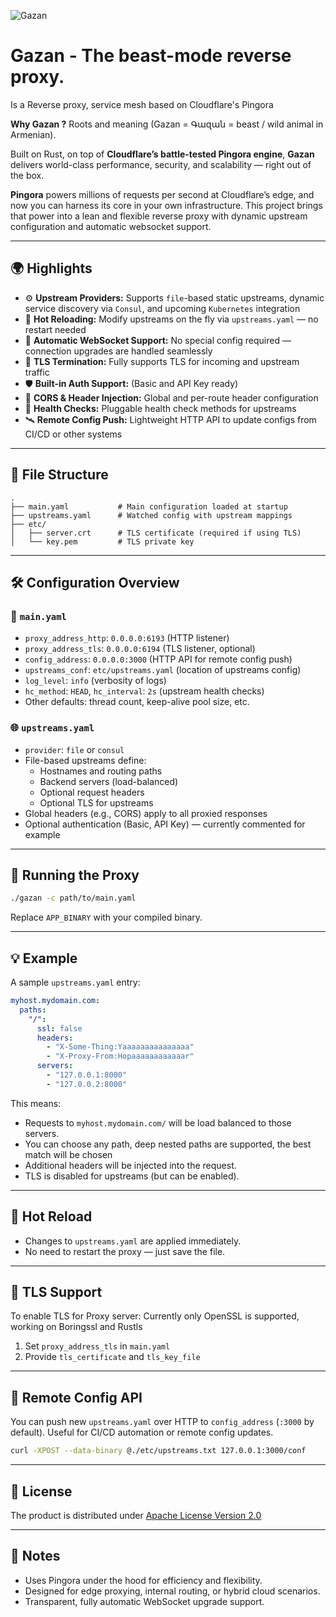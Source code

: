 ![Gazan](https://netangels.net/utils/gazan-black.jpg)

# Gazan - The beast-mode reverse proxy.

Is a Reverse proxy, service mesh based on Cloudflare's Pingora

**Why Gazan ?** Roots and meaning (Gazan = Գազան = beast / wild animal in Armenian).

Built on Rust, on top of **Cloudflare’s battle-tested Pingora engine**, **Gazan** delivers world-class performance, security, and scalability — right out of the box.

**Pingora** powers millions of requests per second at Cloudflare’s edge, and now you can harness its core in your own infrastructure. This project brings that power into a lean and flexible reverse proxy with dynamic upstream configuration and
automatic websocket support.

---

## 🌍 Highlights

- ⚙️ **Upstream Providers:** Supports `file`-based static upstreams, dynamic service discovery via `Consul`, and upcoming `Kubernetes` integration
- 🔁 **Hot Reloading:** Modify upstreams on the fly via `upstreams.yaml` — no restart needed
- 🔮 **Automatic WebSocket Support:** No special config required — connection upgrades are handled seamlessly
- 🔐 **TLS Termination:** Fully supports TLS for incoming and upstream traffic
- 🛡️ **Built-in Auth Support:** (Basic and API Key ready)
- 🧠 **CORS & Header Injection:** Global and per-route header configuration
- 🧪 **Health Checks:** Pluggable health check methods for upstreams
- 🛰️ **Remote Config Push:** Lightweight HTTP API to update configs from CI/CD or other systems

---

## 📁 File Structure

```
.
├── main.yaml           # Main configuration loaded at startup
├── upstreams.yaml      # Watched config with upstream mappings
├── etc/
│   ├── server.crt      # TLS certificate (required if using TLS)
│   └── key.pem         # TLS private key
```

---

## 🛠 Configuration Overview

### 🔧 `main.yaml`

- `proxy_address_http`: `0.0.0.0:6193` (HTTP listener)
- `proxy_address_tls`: `0.0.0.0:6194` (TLS listener, optional)
- `config_address`: `0.0.0.0:3000` (HTTP API for remote config push)
- `upstreams_conf`: `etc/upstreams.yaml` (location of upstreams config)
- `log_level`: `info` (verbosity of logs)
- `hc_method`: `HEAD`, `hc_interval`: `2s` (upstream health checks)
- Other defaults: thread count, keep-alive pool size, etc.

### 🌐 `upstreams.yaml`

- `provider`: `file` or `consul`
- File-based upstreams define:
    - Hostnames and routing paths
    - Backend servers (load-balanced)
    - Optional request headers
    - Optional TLS for upstreams
- Global headers (e.g., CORS) apply to all proxied responses
- Optional authentication (Basic, API Key) — currently commented for example

---

## 🔌 Running the Proxy

```bash
./gazan -c path/to/main.yaml
```

Replace `APP_BINARY` with your compiled binary.

---

## 💡 Example

A sample `upstreams.yaml` entry:

```yaml
myhost.mydomain.com:
  paths:
    "/":
      ssl: false
      headers:
        - "X-Some-Thing:Yaaaaaaaaaaaaaaa"
        - "X-Proxy-From:Hopaaaaaaaaaaaar"
      servers:
        - "127.0.0.1:8000"
        - "127.0.0.2:8000"
```

This means:

- Requests to `myhost.mydomain.com/` will be load balanced to those servers.
- You can choose any path, deep nested paths are supported, the best match will be chosen
- Additional headers will be injected into the request.
- TLS is disabled for upstreams (but can be enabled).

---

## 🔄 Hot Reload

- Changes to `upstreams.yaml` are applied immediately.
- No need to restart the proxy — just save the file.

---

## 🔐 TLS Support

To enable TLS for Proxy server: Currently only OpenSSL is supported, working on Boringssl and Rustls

1. Set `proxy_address_tls` in `main.yaml`
2. Provide `tls_certificate` and `tls_key_file`

---

## 📡 Remote Config API

You can push new `upstreams.yaml` over HTTP to `config_address` (`:3000` by default). Useful for CI/CD automation or remote config updates.

```bash
curl -XPOST --data-binary @./etc/upstreams.txt 127.0.0.1:3000/conf
```

---

## 📃 License

The product is distributed under [Apache License Version 2.0](https://www.apache.org/licenses/LICENSE-2.0)

---

## 🧠 Notes

- Uses Pingora under the hood for efficiency and flexibility.
- Designed for edge proxying, internal routing, or hybrid cloud scenarios.
- Transparent, fully automatic WebSocket upgrade support. 